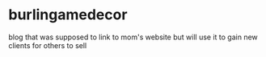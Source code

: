 # burlingamedecor
blog that was supposed to link to mom's website but will use it to gain new clients for others to sell
